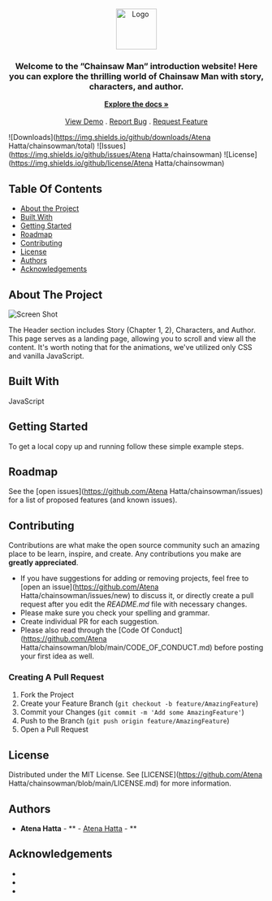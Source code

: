 <br/>
<p align="center">
  <a href="https://github.com/Atena Hatta/chainsowman">
    <img src="images/logo.png" alt="Logo" width="80" height="80">
  </a>

  <h3 align="center"> Welcome to the ”Chainsaw Man” introduction website! Here you can explore the thrilling world of Chainsaw Man with story, characters, and author.</h3>

  <p align="center">
    <a href="https://github.com/Atena Hatta/chainsowman"><strong>Explore the docs »</strong></a>
    <br/>
    <br/>
    <a href="https://tatsuki-fujimoto.netlify.app">View Demo</a>
    .
    <a href="https://github.com/Atena Hatta/chainsowman/issues">Report Bug</a>
    .
    <a href="https://github.com/Atena Hatta/chainsowman/issues">Request Feature</a>
  </p>
</p>

![Downloads](https://img.shields.io/github/downloads/Atena Hatta/chainsowman/total) ![Issues](https://img.shields.io/github/issues/Atena Hatta/chainsowman) ![License](https://img.shields.io/github/license/Atena Hatta/chainsowman) 

## Table Of Contents

* [About the Project](#about-the-project)
* [Built With](#built-with)
* [Getting Started](#getting-started)
* [Roadmap](#roadmap)
* [Contributing](#contributing)
* [License](#license)
* [Authors](#authors)
* [Acknowledgements](#acknowledgements)

## About The Project

![Screen Shot](images/screenshot.png)

The Header section includes Story (Chapter 1, 2), Characters, and Author. This page serves as a landing page, allowing you to scroll and view all the content. It's worth noting that for the animations, we've utilized only CSS and vanilla JavaScript.

## Built With

JavaScript

## Getting Started


To get a local copy up and running follow these simple example steps.

## Roadmap

See the [open issues](https://github.com/Atena Hatta/chainsowman/issues) for a list of proposed features (and known issues).

## Contributing

Contributions are what make the open source community such an amazing place to be learn, inspire, and create. Any contributions you make are **greatly appreciated**.
* If you have suggestions for adding or removing projects, feel free to [open an issue](https://github.com/Atena Hatta/chainsowman/issues/new) to discuss it, or directly create a pull request after you edit the *README.md* file with necessary changes.
* Please make sure you check your spelling and grammar.
* Create individual PR for each suggestion.
* Please also read through the [Code Of Conduct](https://github.com/Atena Hatta/chainsowman/blob/main/CODE_OF_CONDUCT.md) before posting your first idea as well.

### Creating A Pull Request

1. Fork the Project
2. Create your Feature Branch (`git checkout -b feature/AmazingFeature`)
3. Commit your Changes (`git commit -m 'Add some AmazingFeature'`)
4. Push to the Branch (`git push origin feature/AmazingFeature`)
5. Open a Pull Request

## License

Distributed under the MIT License. See [LICENSE](https://github.com/Atena Hatta/chainsowman/blob/main/LICENSE.md) for more information.

## Authors

* **Atena Hatta** - ** - [Atena Hatta](https://github.com/AtenaHatta) - **

## Acknowledgements

* []()
* []()
* []()

